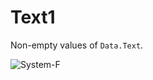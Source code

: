 # Text1

Non-empty values of `Data.Text`.

![System-F](https://system-f.gitlab.io/logo/systemf-450x450.jpg)
